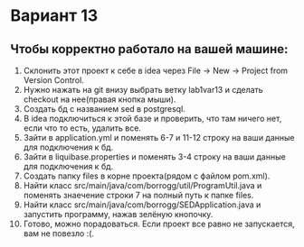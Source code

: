 # Вариант 13
## Чтобы корректно работало на вашей машине:
1. Склонить этот проект к себе в idea через File -> New -> Project from Version Control.
2. Нужно нажать на git внизу выбрать ветку lab1var13 и сделать checkout на нее(правая кнопка мыши).
3. Создать бд с названием sed в postgresql.
4. В idea подключиться к этой базе и проверить, что там ничего нет, если что то есть, удалить все.
5. Зайти в application.yml и поменять 6-7 и 11-12 строку на ваши данные для подключения к бд.
6. Зайти в liquibase.properties и поменять 3-4 строку на ваши данные для подключения к бд.
7. Создать папку files в корне проекта(рядом с файлом pom.xml).
8. Найти класс src/main/java/com/borrogg/util/ProgramUtil.java и поменять знаечение строки 7 на полный путь к папке files.
9. Найти класс src/main/java/com/borrogg/SEDApplication.java и запустить программу, нажав зелёную кнопочку.
10. Готово, можно порадоваться. Если проект все равно не запускается, вам не повезло :(.
